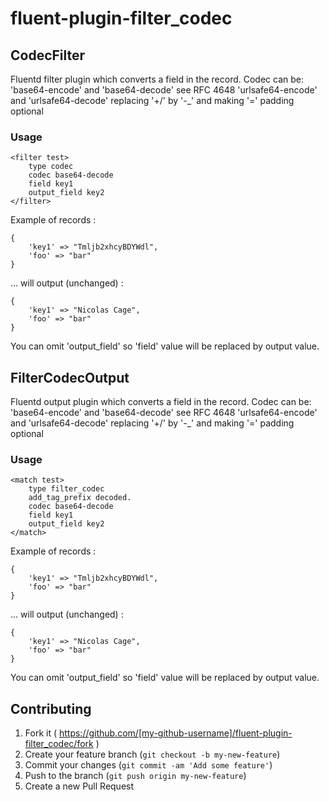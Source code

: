 # fluent-plugin-filter_codec

## CodecFilter

Fluentd filter plugin which converts a field in the record.
Codec can be:
 'base64-encode' and 'base64-decode' see RFC 4648
 'urlsafe64-encode' and 'urlsafe64-decode' replacing '+/' by '-_' and making '=' padding optional

### Usage

```
<filter test>
    type codec
    codec base64-decode
    field key1
    output_field key2
</filter>
```

Example of records :
```
{
    'key1' => "Tmljb2xhcyBDYWdl",
    'foo' => "bar"
}
```
... will output (unchanged) :
```
{
    'key1' => "Nicolas Cage",
    'foo' => "bar"
}
```

You can omit 'output_field' so 'field' value will be replaced by output value.

## FilterCodecOutput

Fluentd output plugin which converts a field in the record.
Codec can be:
 'base64-encode' and 'base64-decode' see RFC 4648
 'urlsafe64-encode' and 'urlsafe64-decode' replacing '+/' by '-_' and making '=' padding optional

### Usage

```
<match test>
    type filter_codec
    add_tag_prefix decoded.
    codec base64-decode
    field key1
    output_field key2
</match>
```

Example of records :
```
{
    'key1' => "Tmljb2xhcyBDYWdl",
    'foo' => "bar"
}
```
... will output (unchanged) :
```
{
    'key1' => "Nicolas Cage",
    'foo' => "bar"
}
```

You can omit 'output_field' so 'field' value will be replaced by output value.

## Contributing

1. Fork it ( https://github.com/[my-github-username]/fluent-plugin-filter_codec/fork )
2. Create your feature branch (`git checkout -b my-new-feature`)
3. Commit your changes (`git commit -am 'Add some feature'`)
4. Push to the branch (`git push origin my-new-feature`)
5. Create a new Pull Request
